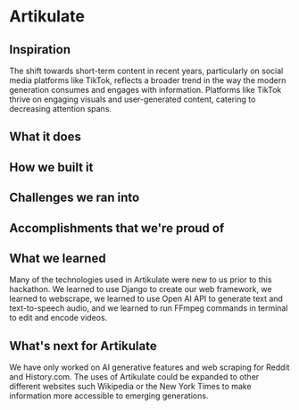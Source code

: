 # Artikulate

## Inspiration
The shift towards short-term content in recent years, particularly on social media platforms like TikTok, reflects a broader trend in the way the modern generation consumes and engages with information. Platforms like TikTok thrive on engaging visuals and user-generated content, catering to decreasing attention spans.

## What it does

## How we built it

## Challenges we ran into

## Accomplishments that we're proud of

## What we learned
Many of the technologies used in Artikulate were new to us prior to this hackathon. We learned to use Django to create our web framework, we learned to webscrape, we learned to use Open AI API to generate text and text-to-speech audio, and we learned to run FFmpeg commands in terminal to edit and encode videos.

## What's next for Artikulate
We have only worked on AI generative features and web scraping for Reddit and History.com. The uses of Artikulate could be expanded to other different websites such Wikipedia or the New York Times to make information more accessible to emerging generations.
